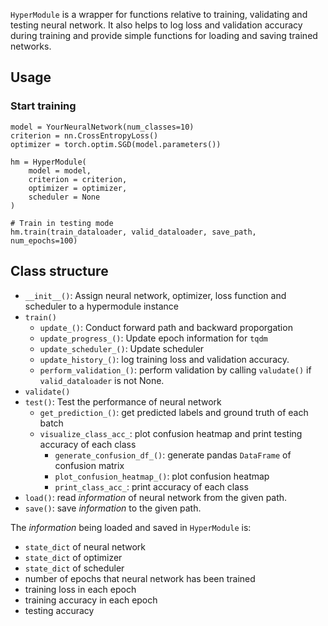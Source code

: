 
`HyperModule` is a wrapper for functions relative to training, validating and testing neural network. It also helps to log loss and validation accuracy during training and provide simple functions for loading and saving trained networks.

## Usage

### Start training

```{Python}
model = YourNeuralNetwork(num_classes=10)
criterion = nn.CrossEntropyLoss()
optimizer = torch.optim.SGD(model.parameters())

hm = HyperModule(
    model = model,
    criterion = criterion,
    optimizer = optimizer,
    scheduler = None
)

# Train in testing mode
hm.train(train_dataloader, valid_dataloader, save_path, num_epochs=100)
```


## Class structure

* `__init__()`: Assign neural network, optimizer, loss function and scheduler to a hypermodule instance
* `train()`
  * `update_()`: Conduct forward path and backward proporgation
  * `update_progress_()`: Update epoch information for `tqdm`
  * `update_scheduler_()`: Update scheduler
  * `update_history_()`: log training loss and validation accuracy.
  * `perform_validation_()`: perform validation by calling `valudate()` if `valid_dataloader` is not None.
* `validate()`
* `test()`: Test the performance of neural network
  * `get_prediction_()`: get predicted labels and ground truth of each batch
  * `visualize_class_acc_`: plot confusion heatmap and print testing accuracy of each class
    * `generate_confusion_df_()`: generate pandas `DataFrame` of confusion matrix
    * `plot_confusion_heatmap_()`: plot confusion heatmap
    * `print_class_acc_`: print accuracy of each class
* `load()`: read *information* of neural network from the given path.
* `save()`: save *information* to the given path.


The *information* being loaded and saved in `HyperModule` is:

* `state_dict` of neural network
* `state_dict` of optimizer
* `state_dict` of scheduler
* number of epochs that neural network has been trained
* training loss in each epoch
* training accuracy in each epoch
* testing accuracy
